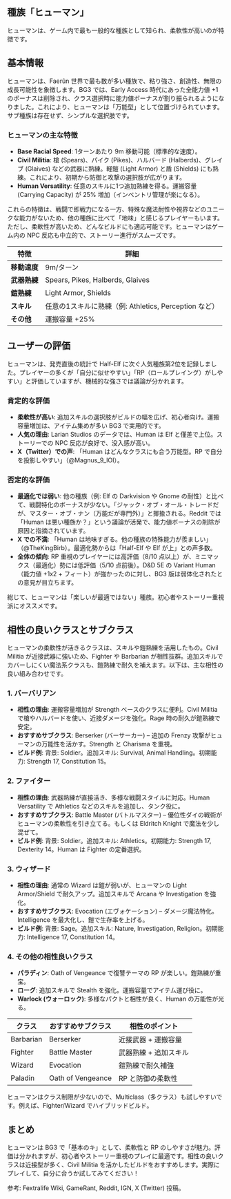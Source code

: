 ## 種族「ヒューマン」

ヒューマンは、ゲーム内で最も一般的な種族として知られ、柔軟性が高いのが特徴です。

## 基本情報

ヒューマンは、Faerûn 世界で最も数が多い種族で、粘り強さ、創造性、無限の成長可能性を象徴します。BG3 では、Early Access 時代にあった全能力値 +1 のボーナスは削除され、クラス選択時に能力値ボーナスが割り振られるようになりました。これにより、ヒューマンは「万能型」として位置づけられています。サブ種族は存在せず、シンプルな選択肢です。

### ヒューマンの主な特徴
- **Base Racial Speed**: 1ターンあたり 9m 移動可能（標準的な速度）。
- **Civil Militia**: 槍 (Spears)、パイク (Pikes)、ハルバード (Halberds)、グレイブ (Glaives) などの武器に熟練。軽鎧 (Light Armor) と盾 (Shields) にも熟練。これにより、初期から防御と攻撃の選択肢が広がります。
- **Human Versatility**: 任意のスキルに1つ追加熟練を得る。運搬容量 (Carrying Capacity) が 25% 増加（インベントリ管理が楽になる）。

これらの特徴は、戦闘で即戦力になる一方、特殊な魔法耐性や視界などのユニークな能力がないため、他の種族に比べて「地味」と感じるプレイヤーもいます。ただし、柔軟性が高いため、どんなビルドにも適応可能です。ヒューマンはゲーム内の NPC 反応も中立的で、ストーリー進行がスムーズです。

| 特徴          | 詳細                                                                 |
|---------------|----------------------------------------------------------------------|
| **移動速度** | 9m/ターン                                                           |
| **武器熟練** | Spears, Pikes, Halberds, Glaives                                     |
| **鎧熟練**   | Light Armor, Shields                                                 |
| **スキル**   | 任意の1スキルに熟練（例: Athletics, Perception など）                |
| **その他**   | 運搬容量 +25%                                                        |

## ユーザーの評価

ヒューマンは、発売直後の統計で Half-Elf に次ぐ人気種族第2位を記録しました。プレイヤーの多くが「自分に似せやすい」「RP（ロールプレイング）がしやすい」と評価していますが、機械的な強さでは議論が分かれます。

### 肯定的な評価
- **柔軟性が高い**: 追加スキルの選択肢がビルドの幅を広げ、初心者向け。運搬容量増加は、アイテム集めが多い BG3 で実用的です。
- **人気の理由**: Larian Studios のデータでは、Human は Elf と僅差で上位。ストーリーでの NPC 反応が良好で、没入感が高い。
- **X（Twitter）での声**: 「Human はどんなクラスにも合う万能型。RP で自分を投影しやすい」（@Magnus_9_IOI）。

### 否定的な評価
- **最適化では弱い**: 他の種族（例: Elf の Darkvision や Gnome の耐性）と比べて、戦闘特化のボーナスが少ない。「ジャック・オブ・オール・トレードだが、マスター・オブ・ナン（万能だが専門外）」と揶揄される。Reddit では「Human は悪い種族か？」という議論が活発で、能力値ボーナスの削除が原因と指摘されています。
- **X での不満**: 「Human は地味すぎる。他の種族の特殊能力が羨ましい」（@TheKingBirb）。最適化勢からは「Half-Elf や Elf が上」との声多数。
- **全体の傾向**: RP 重視のプレイヤーには高評価（8/10 点以上）が、ミニマックス（最適化）勢には低評価（5/10 点前後）。D&D 5E の Variant Human（能力値 +1x2 + フィート）が強かったのに対し、BG3 版は弱体化されたとの意見が目立ちます。

総じて、ヒューマンは「楽しいが最適ではない」種族。初心者やストーリー重視派にオススメです。

## 相性の良いクラスとサブクラス

ヒューマンの柔軟性が活きるクラスは、スキルや鎧熟練を活用したもの。Civil Militia が近接武器に強いため、Fighter や Barbarian が相性抜群。追加スキルでカバーしにくい魔法系クラスも、鎧熟練で耐久を補えます。以下は、主な相性の良い組み合わせです。

### 1. バーバリアン
- **相性の理由**: 運搬容量増加が Strength ベースのクラスに便利。Civil Militia で槍やハルバードを使い、近接ダメージを強化。Rage 時の耐久が鎧熟練で安定。
- **おすすめサブクラス**: Berserker (バーサーカー) – 追加の Frenzy 攻撃がヒューマンの万能性を活かす。Strength と Charisma を重視。
- **ビルド例**: 背景: Soldier。追加スキル: Survival, Animal Handling。初期能力: Strength 17, Constitution 15。

### 2. ファイター
- **相性の理由**: 武器熟練が直接活き、多様な戦闘スタイルに対応。Human Versatility で Athletics などのスキルを追加し、タンク役に。
- **おすすめサブクラス**: Battle Master (バトルマスター) – 優位性ダイの戦術がヒューマンの柔軟性を引き立てる。もしくは Eldritch Knight で魔法を少し混ぜて。
- **ビルド例**: 背景: Soldier。追加スキル: Athletics。初期能力: Strength 17, Dexterity 14。Human は Fighter の定番選択。

### 3. ウィザード
- **相性の理由**: 通常の Wizard は鎧が弱いが、ヒューマンの Light Armor/Shield で耐久アップ。追加スキルで Arcana や Investigation を強化。
- **おすすめサブクラス**: Evocation (エヴォケーション) – ダメージ魔法特化。Intelligence を最大化し、鎧で生存率を上げる。
- **ビルド例**: 背景: Sage。追加スキル: Nature, Investigation, Religion。初期能力: Intelligence 17, Constitution 14。

### 4. その他の相性良いクラス
- **パラディン**: Oath of Vengeance で復讐テーマの RP が楽しい。鎧熟練が重宝。
- **ローグ**: 追加スキルで Stealth を強化。運搬容量でアイテム運び役に。
- **Warlock (ウォーロック)**: 多様なパクトと相性が良く、Human の万能性が光る。

| クラス       | おすすめサブクラス          | 相性のポイント                          |
|--------------|-----------------------------|-----------------------------------------|
| Barbarian   | Berserker                  | 近接武器 + 運搬容量                     |
| Fighter     | Battle Master              | 武器熟練 + 追加スキル                   |
| Wizard      | Evocation                  | 鎧熟練で耐久補強                       |
| Paladin     | Oath of Vengeance          | RP と防御の柔軟性                       |

ヒューマンはクラス制限が少ないので、Multiclass（多クラス）も試しやすいです。例えば、Fighter/Wizard でハイブリッドビルド。

## まとめ

ヒューマンは BG3 で「基本のキ」として、柔軟性と RP のしやすさが魅力。評価は分かれますが、初心者やストーリー重視のプレイに最適です。相性の良いクラスは近接型が多く、Civil Militia を活かしたビルドをおすすめします。実際にプレイして、自分に合うか試してみてください！

参考: Fextralife Wiki, GameRant, Reddit, IGN, X (Twitter) 投稿。


